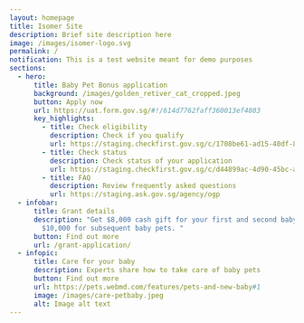 ```yaml
---
layout: homepage
title: Isomer Site
description: Brief site description here
image: /images/isomer-logo.svg
permalink: /
notification: This is a test website meant for demo purposes
sections:
  - hero:
      title: Baby Pet Bonus application
      background: /images/golden_retiver_cat_cropped.jpeg
      button: Apply now
      url: https://uat.form.gov.sg/#!/614d7762faff360013ef4803
      key_highlights:
        - title: Check eligibility
          description: Check if you qualify
          url: https://staging.checkfirst.gov.sg/c/1708be61-ad15-40df-8196-d4f0326d72f5
        - title: Check status
          description: Check status of your application
          url: https://staging.checkfirst.gov.sg/c/d44899ac-4d90-45bc-a114-e2cc390d177d
        - title: FAQ
          description: Review frequently asked questions
          url: https://staging.ask.gov.sg/agency/ogp
  - infobar:
      title: Grant details
      description: "Get $8,000 cash gift for your first and second baby pet, and
        $10,000 for subsequent baby pets. "
      button: Find out more
      url: /grant-application/
  - infopic:
      title: Care for your baby
      description: Experts share how to take care of baby pets
      button: Find out more
      url: https://pets.webmd.com/features/pets-and-new-baby#1
      image: /images/care-petbaby.jpeg
      alt: Image alt text
---
```

